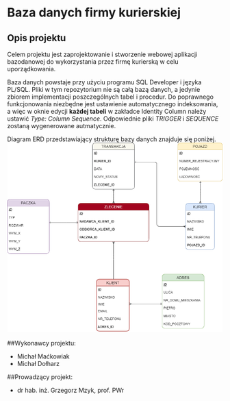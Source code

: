# Baza danych firmy kurierskiej

## Opis projektu
Celem projektu jest zaprojektowanie i stworzenie webowej aplikacji bazodanowej do wykorzystania przez firmę kurierską w celu uporządkowania. 

Baza danych powstaje przy użyciu programu SQL Developer i języka PL/SQL. Pliki w tym repozytorium nie są całą bazą danych, a jedynie zbiorem implementacji poszczególnych tabel i procedur. Do poprawnego funkcjonowania niezbędne jest ustawienie automatycznego indeksowania, a więc w oknie edycji **każdej tabeli** w zakładce Identity Column należy ustawić *Type: Column Sequence*. Odpowiednie pliki *TRIGGER* i *SEQUENCE* zostaną wygenerowane autmatycznie.

Diagram ERD przedstawiający strukturę bazy danych znajduje się poniżej.
![Diagram ERD struktury bazy danych](img/ERD_diagram1.png)

##Wykonawcy projektu:
 * Michał Maćkowiak
 * Michał Dołharz

##Prowadzący projekt:
 * dr hab. inż. Grzegorz Mzyk, prof. PWr
